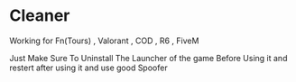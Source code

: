 # Cleaner

Working for Fn(Tours) , Valorant , COD , R6 , FiveM


Just Make Sure To Uninstall The Launcher of the game Before Using it and restert after using it and use good Spoofer
